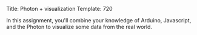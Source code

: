 Title: Photon + visualization
Template: 720

In this assignment, you'll combine your knowledge of Arduino,
Javascript, and the Photon to visualize some data from the real world.
